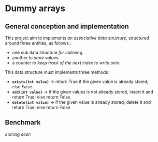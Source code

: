 # Dummy arrays

## General conception and implementation
This project aim to implements _an associative data structure_, structured around three entities, as follows :
- one sub data structure _for indexing_.
- another _to store values_.
- a counter _to keep track of the next index to write onto_.

This data structure must implements three methods :
- **`exists(int value)`** -> return True if the given value is already stored; else False.
- **`add(int value)`** -> if the given values is not already stored, insert it and return True; else return False.
- **`delete(int value)`** -> if the given value is already stored, delete it and return True; else return False 

## Benchmark
*coming soon*
